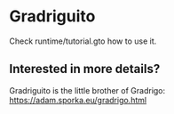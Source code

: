 # Gradriguito

Check runtime/tutorial.gto how to use it.

## Interested in more details?

Gradriguito is the little brother of Gradrigo:
https://adam.sporka.eu/gradrigo.html
